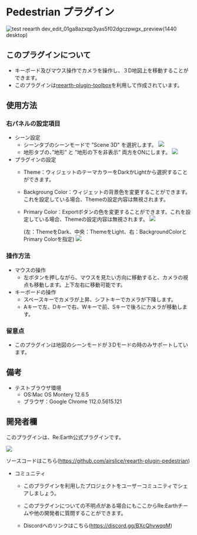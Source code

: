 # Pedestrian プラグイン

![test reearth dev_edit_01ga8azxqp3yas5f02dgczpwgx_preview(1440 desktop)](https://user-images.githubusercontent.com/21994748/190207733-7045f568-9a33-43be-98e3-8561dc015e5a.png)

## このプラグインについて
- キーボード及びマウス操作でカメラを操作し、３D地図上を移動することができます。
- このプラグインは[reearth-plugin-toolbox](https://github.com/airslice/reearth-plugin-toolbox)を利用して作成されています。
　
## 使用方法
### 右パネルの設定項目
- シーン設定
   - シーンタブのシーンモードで ”Scene 3D" を選択します。
    ![](https://eukarya-inc.github.io/reearth-plugin-pedestrian/src/img2.png)
   - 地形タブの、”地形” と ”地形の下を非表示” 両方をONにします。
    ![](https://eukarya-inc.github.io/reearth-plugin-pedestrian/src/img3.png) 
- プラグインの設定
  - Theme：ウィジェットのテーマカラーをDarkかLightから選択することができます。
  - Backgroung Color：ウィジェットの背景色を変更することができます。これを設定している場合、Themeの設定内容は無視されます。
  - Primary Color：Exportボタンの色を変更することができます。これを設定している場合、Themeの設定内容は無視されます。
    ![](https://eukarya-inc.github.io/reearth-plugin-pedestrian/src/img1.png)

    (左：ThemeをDark、中央：ThemeをLight、右：BackgroundColorとPrimary Colorを指定)
    ![](https://eukarya-inc.github.io/reearth-plugin-pedestrian/src/img4.png)

### 操作方法
- マウスの操作
  - 左ボタンを押しながら、マウスを見たい方向に移動すると、カメラの視点も移動します。上下左右に移動可能です。
- キーボードの操作
  - スペースキーでカメラが上昇、シフトキーでカメラが下降します。
  - Aキーで左、Dキーで右、Wキーで前、Sキーで後ろにカメラが移動します。

### 留意点
- このプラグインは地図のシーンモードが３Dモードの時のみサポートしています。


## 備考
- テストブラウザ環境
  - OS:Mac OS Montery 12.6.5
  - ブラウザ：Google Chrome 112.0.5615.121

## 開発者欄

このプラグインは、Re:Earth公式プラグインです。

 ![](https://eukarya-inc.github.io/reearth-plugin-pedestrian/src/logo-3.png)

ソースコードはこちら(https://github.com/airslice/reearth-plugin-pedestrian)

- コミュニティ

  - このプラグインを利用したプロジェクトをユーザーコミュニティでシェアしましょう。

  - このプラグインについての不明点がある場合にもここからRe:Earthチームや他の開発者に質問することができます。

  - Discordへのリンクはこちら(https://discord.gg/BXcQhvwqqM)

